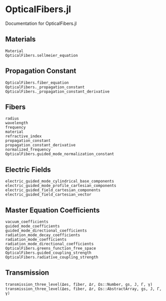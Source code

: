 # OpticalFibers.jl

Documentation for OpticalFibers.jl

## Materials
```@docs
Material
OpticalFibers.sellmeier_equation
```

## Propagation Constant
```@docs
OpticalFibers.fiber_equation
OpticalFibers._propagation_constant
OpticalFibers._propagation_constant_derivative
```

## Fibers
```@docs
radius
wavelength
frequency
material
refractive_index
propagation_constant
propagation_constant_derivative
normalized_frequency
OpticalFibers.guided_mode_normalization_constant
```

## Electric Fields
```@docs
electric_guided_mode_cylindrical_base_components
electric_guided_mode_profile_cartesian_components
electric_guided_field_cartesian_components
electric_guided_field_cartesian_vector
```

## Master Equation Coefficients
```@docs
vacuum_coefficients
guided_mode_coefficients
guided_mode_directional_coefficients
radiation_mode_decay_coefficients
radiation_mode_coefficients
radiation_mode_directional_coefficients
OpticalFibers.greens_function_free_space
OpticalFibers.guided_coupling_strength
OpticalFibers.radiative_coupling_strength
```

## Transmission
```@docs
transmission_three_level(Δes, fiber, Δr, Ωs::Number, gs, J, Γ, γ)
transmission_three_level(Δes, fiber, Δr, Ωs::AbstractArray, gs, J, Γ, γ)
```
